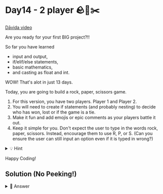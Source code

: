 # Day14 - 2 player 🪨📄✂️

<a href="https://www.youtube.com/watch?v=5YP8QIpR1SQ
" target="_blank">Dāvida video</a> 

Are you ready for your first BIG project?!!

So far you have learned

- input and output,
- if/elif/else statements,
- basic mathematics,
- and casting as float and int.

WOW! That's alot in just 13 days.

Today, you are going to build a rock, paper, scissors game.


1. For this version, you have two players. Player 1 and Player 2.
2. You will need to create if statements (and probably nesting) to decide who has won, lost or if the game is a tie.
3. Make it fun and add emojis or epic comments as your players battle it out.
4. Keep it simple for you. Don't expect the user to type in the words rock, paper, scissors. Instead, encourage them to use R, P, or S. (Can you ensure the user can still input an option even if it is typed in wrong?)

<details>
<summary>💡 Hint</summary>

Don't forget to restate the full question. `player_1 ==`. Just like you did in previous days when using logical conditions.



</details>

Happy Coding!

## Solution (No Peeking!)

<details>
<summary>👀 Answer</summary>

```python 
print("E P I C    🪨  📄 ✂️    B A T T L E ")
print()
print("Select your move (R, P or S)")
print()

player1Move = input("Player 1 > ")
print()
player2Move = input("Player 2 > ")
print()

if player1Move=="R":
  if player2Move=="R":
    print("You both picked Rock, draw!")
  elif player2Move=="S":
    print("Player1 smashed Player2's Scissors into dust with their Rock!")
  elif player2Move=="P":
    print("Player1's Rock is smothered by Player2's Paper!")
  else:
    print("Invalid Move Player 2!")
elif player1Move=="P":
  if player2Move=="R":
    print("Player2's Rock is smothered by Player1's Paper!")
  elif player2Move=="S":
    print("Player1's Paper is cut into tiny pieces by Player2's Scissors!")
  elif player2Move=="P":
    print("Two bits of paper flap at each other. Dissapointing. Draw.")
  else:
    print("Invalid Move Player 2!")
elif player1Move=="S":
  if player2Move=="R":
    print("Player 2's Rock makes metal-dust out of Player1's Scissors")
  elif player2Move=="S":
    print("Ka-Shing! Scissors bounce off each other like a dodgy sword fight! Draw.")
  elif player2Move=="P":
    print("Player1's Scissors make confetti out of Player2's paper!")
  else:
    print("Invalid Move Player 2!")
else:
  print("Invalid Move Player 1!")
```

</details>